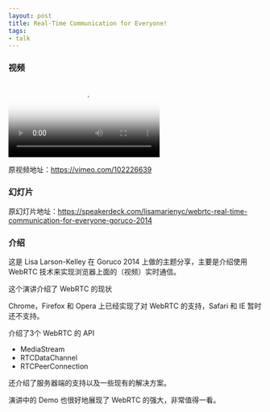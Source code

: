 ```yaml
---
layout: post
title: Real-Time Communication for Everyone!
tags:
- talk
---
```


### 视频

<video class="video" poster="/assets/Real-Time-Communication-for-Everyone/poster.jpg" preload controls>
  <source src="/assets/Real-Time-Communication-for-Everyone/video.webm" type="video/webm">
  <source src="/assets/Real-Time-Communication-for-Everyone/video.mp4" type="video/mp4">
</video>

原视频地址：<https://vimeo.com/102226639>

### 幻灯片

<div class="slideshow" data-slide-name="Real-Time-Communication-for-Everyone"
data-silde-start="0" data-slide-end="54"></div>

原幻灯片地址：<https://speakerdeck.com/lisamarienyc/webrtc-real-time-communication-for-everyone-goruco-2014>

### 介绍

这是 Lisa Larson-Kelley 在 Goruco 2014 上做的主题分享，主要是介绍使用
WebRTC 技术来实现浏览器上面的（视频）实时通信。

这个演讲介绍了 WebRTC 的现状

Chrome，Firefox 和 Opera 上已经实现了对 WebRTC 的支持，Safari 和 IE
暂时还不支持。

介绍了3个 WebRTC 的 API

* MediaStream
* RTCDataChannel
* RTCPeerConnection

还介绍了服务器端的支持以及一些现有的解决方案。

演讲中的 Demo 也很好地展现了 WebRTC 的强大，非常值得一看。
